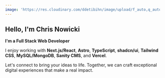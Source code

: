 ```yaml
---
image: 'https://res.cloudinary.com/ddetibihn/image/upload/f_auto,q_auto,w_255,c_limit/v1723742649/portfolio/bqbjvpscfeqkumjbinwk.jpg'
---
```


## Hello, I'm Chris Nowicki

**I'm a Full Stack Web Developer**

I enjoy working with **Next.js/React**, **Astro**, **TypeScript**, **shadcn/ui**, **Tailwind CSS**, **MySQL/MongoDB**, **Sanity CMS**, and **Vercel**.

Let's connect to bring your ideas to life. Together, we can craft exceptional digital experiences that make a real impact.
